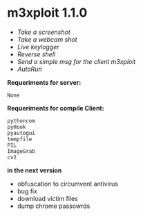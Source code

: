 # m3xploit 1.1.0

* *Take a screenshot*
* *Take a webcam shot*
* *Live keylogger*
* *Reverse shell*
* *Send a simple msg for the client m3xploit*
* *AutoRun*

**Requeriments for server:**
```
None
```

**Requeriments for compile Client:**
```
pythoncom
pyHook
pyautogui
tempfile
PIL
ImageGrab
cv2
```

**in the next version**
* obfuscation to circumvent antivirus
* bug fix
* download victim files
* dump chrome passowrds